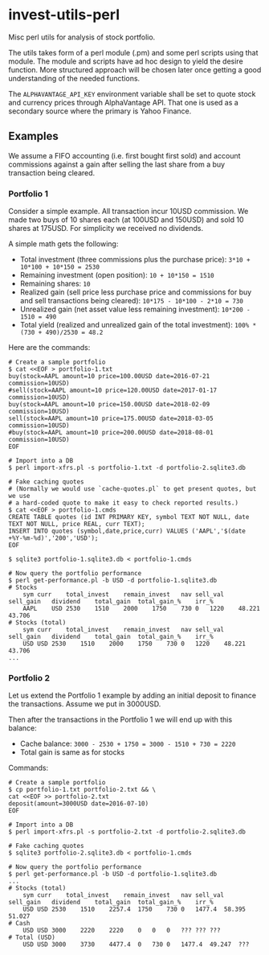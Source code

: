 # invest-utils-perl
Misc perl utils for analysis of stock portfolio.

The utils takes form of a perl module (.pm) and some perl scripts using that
module. The module and scripts have ad hoc design to yield the desire function.
More structured approach will be chosen later once getting a good understanding
of the needed functions.

The `ALPHAVANTAGE_API_KEY` environment variable shall be set to quote stock and
currency prices through AlphaVantage API. That one is used as a secondary source
where the primary is Yahoo Finance.

Examples
--------

We assume a FIFO accounting (i.e. first bought first sold) and account commissions
against a gain after selling the last share from a buy transaction being cleared.

### Portfolio 1 ###

Consider a simple example. All transaction incur 10USD commission. We made two
buys of 10 shares each (at 100USD and 150USD) and sold 10 shares at 175USD.
For simplicity we received no dividends.

A simple math gets the following:

- Total investment (three commissions plus the purchase price): `3*10 + 10*100 + 10*150 = 2530`
- Remaining investment (open position): `10 + 10*150 = 1510`
- Remaining shares: `10`
- Realized gain (sell price less purchase price and commissions for buy and sell transactions being cleared): `10*175 - 10*100 - 2*10 = 730`
- Unrealized gain (net asset value less remaining investment): `10*200 - 1510 = 490`
- Total yield (realized and unrealized gain of the total investment): `100% * (730 + 490)/2530 = 48.2`

Here are the commands:

    # Create a sample portfolio
    $ cat <<EOF > portfolio-1.txt
    buy(stock=AAPL amount=10 price=100.00USD date=2016-07-21 commission=10USD)
    #sell(stock=AAPL amount=10 price=120.00USD date=2017-01-17 commission=10USD)
    buy(stock=AAPL amount=10 price=150.00USD date=2018-02-09 commission=10USD)
    sell(stock=AAPL amount=10 price=175.00USD date=2018-03-05 commission=10USD)
    #buy(stock=AAPL amount=10 price=200.00USD date=2018-08-01 commission=10USD)
    EOF
    
    # Import into a DB
    $ perl import-xfrs.pl -s portfolio-1.txt -d portfolio-2.sqlite3.db
    
    # Fake caching quotes
    # (Normally we would use `cache-quotes.pl` to get present quotes, but we use
    # a hard-coded quote to make it easy to check reported results.)
    $ cat <<EOF > portfolio-1.cmds
    CREATE TABLE quotes (id INT PRIMARY KEY, symbol TEXT NOT NULL, date TEXT NOT NULL, price REAL, curr TEXT);
    INSERT INTO quotes (symbol,date,price,curr) VALUES ('AAPL','$(date +%Y-%m-%d)','200','USD');
    EOF
    
    $ sqlite3 portfolio-1.sqlite3.db < portfolio-1.cmds
    
    # Now query the portfolio performance
    $ perl get-performance.pl -b USD -d portfolio-1.sqlite3.db
    # Stocks
    	sym	curr	total_invest	remain_invest	nav	sell_val	sell_gain	dividend	total_gain	total_gain_%	irr_%
    	AAPL	USD	2530	1510	2000	1750	730	0	1220	48.221	43.706
    # Stocks (total)
    	sym	curr	total_invest	remain_invest	nav	sell_val	sell_gain	dividend	total_gain	total_gain_%	irr_%
    	USD	USD	2530	1510	2000	1750	730	0	1220	48.221	43.706
    ...

### Portfolio 2 ###

Let us extend the Portfolio 1 example by adding an initial deposit to finance
the transactions. Assume we put in 3000USD.

Then after the transactions in the Portfolio 1 we will end up with this balance:

- Cache balance: `3000 - 2530 + 1750 = 3000 - 1510 + 730 = 2220`
- Total gain is same as for stocks

Commands:

    # Create a sample portfolio
    $ cp portfolio-1.txt portfolio-2.txt && \
    cat <<EOF >> portfolio-2.txt
    deposit(amount=3000USD date=2016-07-10)
    EOF
    
    # Import into a DB
    $ perl import-xfrs.pl -s portfolio-2.txt -d portfolio-2.sqlite3.db
    
    # Fake caching quotes
    $ sqlite3 portfolio-2.sqlite3.db < portfolio-1.cmds
    
    # Now query the portfolio performance
    $ perl get-performance.pl -b USD -d portfolio-1.sqlite3.db
    ...
    # Stocks (total)
    	sym	curr	total_invest	remain_invest	nav	sell_val	sell_gain	dividend	total_gain	total_gain_%	irr_%
    	USD	USD	2530	1510	2257.4	1750	730	0	1477.4	58.395	51.027
    # Cash
    	USD	USD	3000	2220	2220	0	0	0	???	???	???
    # Total (USD)
    	USD	USD	3000	3730	4477.4	0	730	0	1477.4	49.247	???
